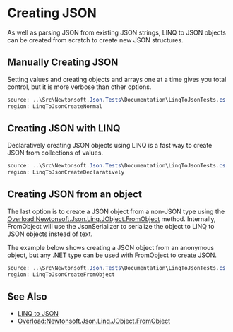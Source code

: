 ﻿# Creating JSON

As well as parsing JSON from existing JSON strings, LINQ to JSON objects can be created from scratch to create new JSON structures.

## Manually Creating JSON

Setting values and creating objects and arrays one at a time gives you total control, but it is more verbose than other options.

```csharp Creating JSON
source: ..\Src\Newtonsoft.Json.Tests\Documentation\LinqToJsonTests.cs
region: LinqToJsonCreateNormal
```

## Creating JSON with LINQ

Declaratively creating JSON objects using LINQ is a fast way to create JSON from collections of values.

```csharp Creating JSON Declaratively
source: ..\Src\Newtonsoft.Json.Tests\Documentation\LinqToJsonTests.cs
region: LinqToJsonCreateDeclaratively
```

## Creating JSON from an object

The last option is to create a JSON object from a non-JSON type using the [Overload:Newtonsoft.Json.Linq.JObject.FromObject](Overload:Newtonsoft.Json.Linq.JObject.FromObject) method. Internally, FromObject will use the JsonSerializer to serialize the object to LINQ to JSON objects instead of text.

The example below shows creating a JSON object from an anonymous object, but any .NET type can be used with FromObject to create JSON.

```csharp Creating JSON from an Object
source: ..\Src\Newtonsoft.Json.Tests\Documentation\LinqToJsonTests.cs
region: LinqToJsonCreateFromObject
```

## See Also

- [LINQ to JSON](LINQ_to_JSON/README.md)
- [Overload:Newtonsoft.Json.Linq.JObject.FromObject](Overload:Newtonsoft.Json.Linq.JObject.FromObject)